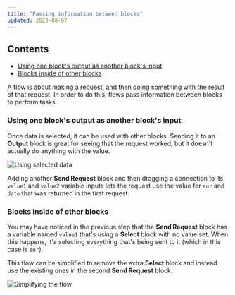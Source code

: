 ```yaml
---
title: "Passing information between blocks"
updated: 2023-08-07
---
```


## Contents

* [Using one block's output as another block's input](#using-one-blocks-output-as-another-blocks-input)
* [Blocks inside of other blocks](#blocks-inside-of-other-blocks)

A flow is about making a request, and then doing something with the result of that request. In order to do this, flows pass information between blocks to perform tasks.

### Using one block's output as another block's input

Once data is selected, it can be used with other blocks. Sending it to an **Output** block is great for seeing that the request worked, but it doesn't actually do anything with the value.

![Using selected data](https://assets.postman.com/postman-labs-docs/concepts/updated-using-selected-data.gif)

Adding another **Send Request** block and then dragging a connection to its `value1` and `value2` variable inputs lets the request use the value for `eur` and `date` that was returned in the first request.

### Blocks inside of other blocks

You may have noticed in the previous step that the **Send Request** block has a variable named `value1` that's using a **Select** block with no value set. When this happens, it's selecting everything that's being sent to it (which in this case is `eur`).

This flow can be simplified to remove the extra **Select** block and instead use the existing ones in the second **Send Request** block.

![Simplifying the flow](https://assets.postman.com/postman-labs-docs/concepts/updated-simplifying-the-flow.gif)
